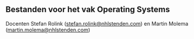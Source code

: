 ## Bestanden voor het vak Operating Systems
Docenten Stefan Rolink (stefan.rolink@nhlstenden.com) en Martin Molema (martin.molema@nhlstenden.com)
